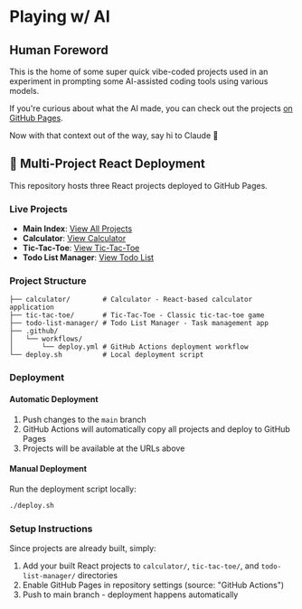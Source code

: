 # Playing w/ AI

## Human Foreword

This is the home of some super quick vibe-coded projects used in an experiment in prompting some AI-assisted coding tools using various models.

If you're curious about what the AI made, you can check out the projects [on GitHub Pages](https://angelajfisher.github.io/playing-w-ai).

Now with that context out of the way, say hi to Claude 👋

## 🚀 Multi-Project React Deployment

This repository hosts three React projects deployed to GitHub Pages.

### Live Projects

- **Main Index**: [View All Projects](https://angelajfisher.github.io/playing-w-ai)
- **Calculator**: [View Calculator](https://angelajfisher.github.io/playing-w-ai/calculator)
- **Tic-Tac-Toe**: [View Tic-Tac-Toe](https://angelajfisher.github.io/playing-w-ai/tic-tac-toe)
- **Todo List Manager**: [View Todo List](https://angelajfisher.github.io/playing-w-ai/todo-list-manager)

### Project Structure

```
├── calculator/        # Calculator - React-based calculator application
├── tic-tac-toe/       # Tic-Tac-Toe - Classic tic-tac-toe game
├── todo-list-manager/ # Todo List Manager - Task management app
├── .github/
│   └── workflows/
│       └── deploy.yml # GitHub Actions deployment workflow
└── deploy.sh          # Local deployment script
```

### Deployment

#### Automatic Deployment

1. Push changes to the `main` branch
2. GitHub Actions will automatically copy all projects and deploy to GitHub Pages
3. Projects will be available at the URLs above

#### Manual Deployment

Run the deployment script locally:

```bash
./deploy.sh
```

### Setup Instructions

Since projects are already built, simply:

1. Add your built React projects to `calculator/`, `tic-tac-toe/`, and `todo-list-manager/` directories
2. Enable GitHub Pages in repository settings (source: "GitHub Actions")
3. Push to main branch - deployment happens automatically

